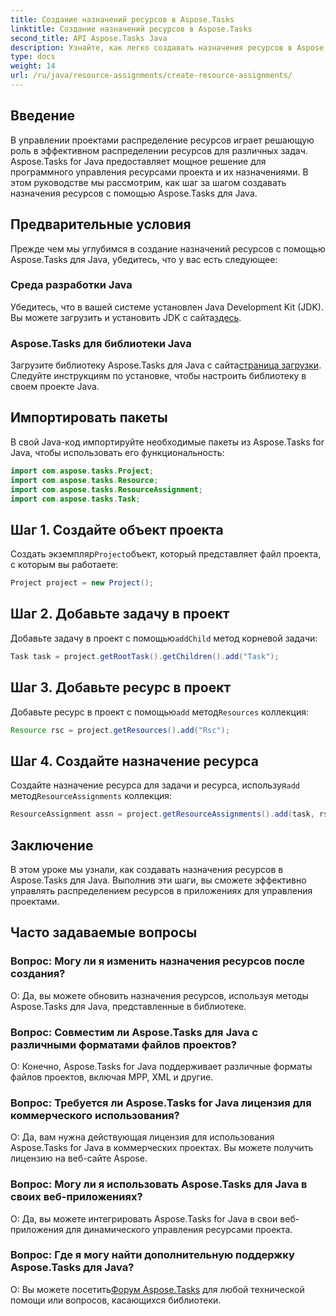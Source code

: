 ```yaml
---
title: Создание назначений ресурсов в Aspose.Tasks
linktitle: Создание назначений ресурсов в Aspose.Tasks
second_title: API Aspose.Tasks Java
description: Узнайте, как легко создавать назначения ресурсов в Aspose.Tasks для Java, с помощью этого пошагового руководства. Эффективное управление ресурсами проекта стало проще.
type: docs
weight: 14
url: /ru/java/resource-assignments/create-resource-assignments/
---
```

## Введение
В управлении проектами распределение ресурсов играет решающую роль в эффективном распределении ресурсов для различных задач. Aspose.Tasks for Java предоставляет мощное решение для программного управления ресурсами проекта и их назначениями. В этом руководстве мы рассмотрим, как шаг за шагом создавать назначения ресурсов с помощью Aspose.Tasks для Java.
## Предварительные условия
Прежде чем мы углубимся в создание назначений ресурсов с помощью Aspose.Tasks для Java, убедитесь, что у вас есть следующее:
### Среда разработки Java
 Убедитесь, что в вашей системе установлен Java Development Kit (JDK). Вы можете загрузить и установить JDK с сайта[здесь](https://www.oracle.com/java/technologies/javase-jdk11-downloads.html).
### Aspose.Tasks для библиотеки Java
 Загрузите библиотеку Aspose.Tasks для Java с сайта[страница загрузки](https://releases.aspose.com/tasks/java/). Следуйте инструкциям по установке, чтобы настроить библиотеку в своем проекте Java.

## Импортировать пакеты
В свой Java-код импортируйте необходимые пакеты из Aspose.Tasks for Java, чтобы использовать его функциональность:
```java
import com.aspose.tasks.Project;
import com.aspose.tasks.Resource;
import com.aspose.tasks.ResourceAssignment;
import com.aspose.tasks.Task;
```

## Шаг 1. Создайте объект проекта
 Создать экземпляр`Project`объект, который представляет файл проекта, с которым вы работаете:
```java
Project project = new Project();
```
## Шаг 2. Добавьте задачу в проект
 Добавьте задачу в проект с помощью`addChild` метод корневой задачи:
```java
Task task = project.getRootTask().getChildren().add("Task");
```
## Шаг 3. Добавьте ресурс в проект
 Добавьте ресурс в проект с помощью`add` метод`Resources` коллекция:
```java
Resource rsc = project.getResources().add("Rsc");
```
## Шаг 4. Создайте назначение ресурса
 Создайте назначение ресурса для задачи и ресурса, используя`add` метод`ResourceAssignments` коллекция:
```java
ResourceAssignment assn = project.getResourceAssignments().add(task, rsc);
```

## Заключение
В этом уроке мы узнали, как создавать назначения ресурсов в Aspose.Tasks для Java. Выполнив эти шаги, вы сможете эффективно управлять распределением ресурсов в приложениях для управления проектами.
## Часто задаваемые вопросы
### Вопрос: Могу ли я изменить назначения ресурсов после создания?
О: Да, вы можете обновить назначения ресурсов, используя методы Aspose.Tasks для Java, представленные в библиотеке.
### Вопрос: Совместим ли Aspose.Tasks для Java с различными форматами файлов проектов?
О: Конечно, Aspose.Tasks for Java поддерживает различные форматы файлов проектов, включая MPP, XML и другие.
### Вопрос: Требуется ли Aspose.Tasks for Java лицензия для коммерческого использования?
О: Да, вам нужна действующая лицензия для использования Aspose.Tasks for Java в коммерческих проектах. Вы можете получить лицензию на веб-сайте Aspose.
### Вопрос: Могу ли я использовать Aspose.Tasks для Java в своих веб-приложениях?
О: Да, вы можете интегрировать Aspose.Tasks for Java в свои веб-приложения для динамического управления ресурсами проекта.
### Вопрос: Где я могу найти дополнительную поддержку Aspose.Tasks для Java?
 О: Вы можете посетить[Форум Aspose.Tasks](https://forum.aspose.com/c/tasks/15) для любой технической помощи или вопросов, касающихся библиотеки.